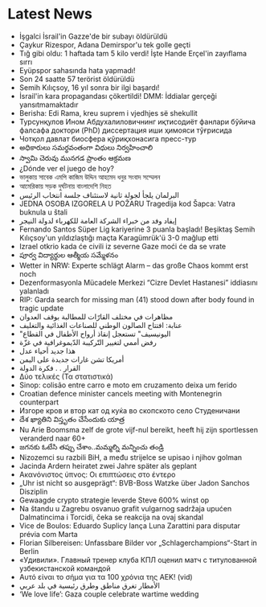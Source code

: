 # Latest News
-  İşgalci İsrail'in Gazze'de bir subayı öldürüldü
-  Çaykur Rizespor, Adana Demirspor'u tek golle geçti
-  Tığ gibi oldu: 1 haftada tam 5 kilo verdi! İşte Hande Erçel'in zayıflama sırrı
-  Eyüpspor sahasında hata yapmadı!
-  Son 24 saatte 57 terörist öldürüldü
-  Semih Kılıçsoy, 16 yıl sonra bir ilgi başardı!
-  İsrail'in kara propagandası çökertildi! DMM: İddialar gerçeği yansıtmamaktadır
-  Berisha: Edi Rama, kreu suprem i vjedhjes së shekullit
-  Турсунқулов Ином Абдухалиловичнинг иқтисодиёт фанлари бўйича фалсафа доктори (PhD) диссертация иши ҳимояси тўғрисида
-  Чотқол давлат биосфера қўриқхонасига пресс-тур
-  అధికారులు సమర్థవంతంగా విధులు నిర్వహించాలి
-  స్వామి చెరువు మునగడ ప్రాంతం ఆక్రమణ
-  ¿Dónde ver el juego de hoy?
-  ভালুকায় সাবেক এমপি কাজিম উদ্দিন আহমেদ ধনুর সংবাদ সম্মেলন
-  আমেরিকায় সড়ক দুর্ঘটনায় বাংলাদেশি নিহত
-  البرلمان يلجأ لجولة ثانية لاستئناف جلسة انتخاب الرئيس
-  JEDNA OSOBA IZGORELA U POŽARU Tragedija kod Šapca: Vatra buknula u štali
-  إيفاد وفد من خبراء الشركة العامة للكهرباء لدولة النيجر
-  Fernando Santos Süper Lig kariyerine 3 puanla başladı! Beşiktaş Semih Kılıçsoy'un yıldızlaştığı maçta Karagümrük'ü 3-0 mağlup etti
-  Izrael otkrio kada će civili iz severne Gaze moći će da se vrate
-  పూర్వ విద్యార్థుల ఆత్మీయ సమ్మేళనం
-  Wetter in NRW: Experte schlägt Alarm – das große Chaos kommt erst noch
-  Dezenformasyonla Mücadele Merkezi “Cizre Devlet Hastanesi” iddiasını yalanladı
-  RIP: Garda search for missing man (41) stood down after body found in tragic update
-  مظاهرات في مختلف القارّات للمطالبة بوقف العدوان
-  عنابة: افتتاح الصالون الوطني للصناعات الغذائية والتغليف
-  "اليونيسيف" تستعجل إنقاذ أرواح الأطفال في القطاع
-  رفض أممي لتغيير التّركيبة الدّيموغرافية في غزّة
-  هذا جديد أحياء عدل
-  أمريكا تشن غارات جديدة على اليمن
-  القرار . . فكرة الدولة
-  Δύο τελικές (Τα στατιστικά)
-  Sinop: colisão entre carro e moto em cruzamento deixa um ferido
-  Croatian defence minister cancels meeting with Montenegrin counterpart
-  Изгоре кров и втор кат од куќа во скопското село Студеничани
-  దేశ ఖ్యాతిని విస్తృతం చేసేందుకు యాత్ర
-  Nu Arie Boomsma zelf de grote vijf-nul bereikt, heeft hij zijn sportlessen veranderd naar 60+
-  జగనకు ఓటేసి తప్పు చేశాం..మమ్మల్ని మన్నించు తండ్రి
-  Nizozemci su razbili BiH, a među strijelce se upisao i njihov golman
-  Jacinda Ardern heiratet zwei Jahre später als geplant
-  Ακανόνιστος ύπνος: Οι επιπτώσεις στο έντερο
-  „Uhr ist nicht so ausgeprägt“: BVB-Boss Watzke über Jadon Sanchos Disziplin
-  Gewaagde crypto strategie leverde Steve 600% winst op
-  Na štandu u Zagrebu osvanuo grafit vulgarnog sadržaja upućen Dalmatincima i Torcidi, čeka se reakcija na ovaj skandal
-  Vice de Boulos: Eduardo Suplicy lança Luna Zarattini para disputar prévia com Marta
-  Florian Silbereisen: Unfassbare Bilder vor „Schlagerchampions“-Start in Berlin
-  «Удивили». Главный тренер клуба КПЛ оценил матч с титулованной узбекистанской командой
-  Αυτό είναι το σήμα για τα 100 χρόνια της ΑΕΚ! (vid)
-  الأمطار تغرق مناطق وطرق رئيسية في بلد عربي
-  ‘We love life’: Gaza couple celebrate wartime wedding
